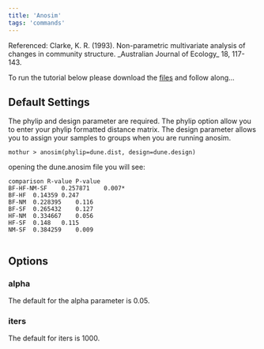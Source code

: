 ```yaml
---
title: 'Anosim'
tags: 'commands'
---
```

Referenced: Clarke, K. R. (1993). Non-parametric multivariate analysis
of changes in community structure. \_Australian Journal of Ecology\_ 18,
117-143.

To run the tutorial below please download the [
files](https://mothur.s3.us-east-2.amazonaws.com/wiki/dunedata.zip) and follow along\...

## Default Settings

The phylip and design parameter are required. The phylip option allow
you to enter your phylip formatted distance matrix. The design parameter
allows you to assign your samples to groups when you are running anosim.

    mothur > anosim(phylip=dune.dist, design=dune.design)

opening the dune.anosim file you will see:

    comparison R-value P-value
    BF-HF-NM-SF    0.257871    0.007*
    BF-HF  0.14359 0.247
    BF-NM  0.228395    0.116
    BF-SF  0.265432    0.127
    HF-NM  0.334667    0.056
    HF-SF  0.148   0.115
    NM-SF  0.384259    0.009
     

## Options

### alpha

The default for the alpha parameter is 0.05.

### iters

The default for iters is 1000.


